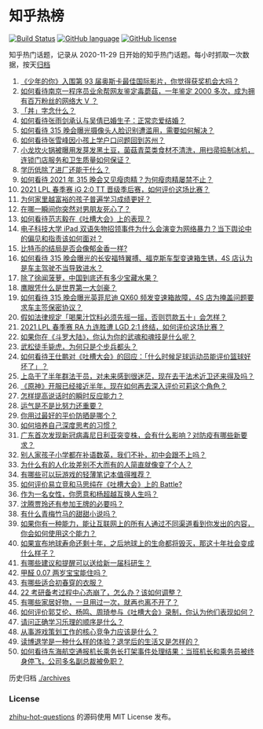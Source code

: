 # 知乎热榜
[![Build Status](https://github.com/ToWeLong/zhihu-hot-questions/workflows/CI/badge.svg)](https://github.com/ToWeLong/zhihu-hot-questions/actions)
[![GitHub language](https://img.shields.io/badge/language-golang-orange.svg)](https://golang.org/)
[![GitHub license](https://img.shields.io/github/license/ToWeLong/zhihu-hot-questions)](https://github.com/ToWeLong/zhihu-hot-questions/blob/main/LICENSE)

知乎热门话题，记录从 2020-11-29 日开始的知乎热门话题。每小时抓取一次数据，按天[归档](./archives)

<!-- BEGIN -->

1. [《少年的你》入围第 93 届奥斯卡最佳国际影片，你觉得获奖机会大吗？](https://www.zhihu.com/question/449520471)
1. [如何看待南京一程序员业余帮网友鉴定毒蘑菇，一年鉴定 2000 多次，成为拥有百万粉丝的网络大 V ？](https://www.zhihu.com/question/448896625)
1. [「丼」字念什么？](https://www.zhihu.com/question/449089251)
1. [如何看待张雨剑承认与吴倩已婚生子：正常恋爱结婚？](https://www.zhihu.com/question/449522933)
1. [如何看待 315  晚会曝光摄像头人脸识别遭滥用，需要如何解决？](https://www.zhihu.com/question/449514194)
1. [如何看待张雪峰因小孩上学户口问题回到苏州？](https://www.zhihu.com/question/449231456)
1. [小龙坎火锅被曝用发芽发黑土豆，菌菇青菜类食材不清洗，用扫帚捣制冰机，连锁门店服务和卫生质量如何保证？](https://www.zhihu.com/question/449434040)
1. [学历低除了进厂还能干什么？](https://www.zhihu.com/question/440486008)
1. [如何看待 2021 年 315 晚会又见瘦肉精？为何瘦肉精屡禁不止？](https://www.zhihu.com/question/449515604)
1. [2021 LPL 春季赛 iG 2:0 TT 晋级季后赛，如何评价这场比赛？](https://www.zhihu.com/question/449512603)
1. [为何家里越富裕的孩子普遍学习成绩更好？](https://www.zhihu.com/question/441150384)
1. [在哪一瞬间你突然对男朋友死心了？](https://www.zhihu.com/question/313213582)
1. [如何看待范志毅在《吐槽大会》上的表现？](https://www.zhihu.com/question/449429247)
1. [电子科技大学 iPad 双语失物招领事件为什么会演变为网络暴力？当下舆论中的偏见和指责该如何面对？](https://www.zhihu.com/question/449130931)
1. [比特币的结局是否会像郁金香一样?](https://www.zhihu.com/question/445567290)
1. [如何看待 315 晚会曝光的长安福特翼搏、福克斯车型变速箱生锈，4S 店认为是车主驾驶不当导致进水？](https://www.zhihu.com/question/449515568)
1. [除了徐闻菠萝，中国到底还有多少宝藏水果？](https://www.zhihu.com/question/448462051)
1. [鹰眼凭什么是世界第一大剑豪？](https://www.zhihu.com/question/346857720)
1. [如何看待 315 晚会曝光英菲尼迪 QX60 频发变速箱故障，4S 店为掩盖问题要求车主签保密协议？](https://www.zhihu.com/question/449517026)
1. [假如法律规定「喝果汁饮料必须先摇一摇，否则罚款五十」会怎样？](https://www.zhihu.com/question/448663533)
1. [2021 LPL 春季赛 RA 九连胜遭 LGD 2:1 终结，如何评价这场比赛？](https://www.zhihu.com/question/449472220)
1. [如果你在《斗罗大陆》，你认为你的武魂和魂技是什么呢？](https://www.zhihu.com/question/413912160)
1. [武松徒手毙虎，为何只是个步兵都头？](https://www.zhihu.com/question/448916800)
1. [如何看待王仕鹏对《吐槽大会》的回应：「什么时候足球运动员能评价篮球好坏了」？](https://www.zhihu.com/question/449601303)
1. [上岛干了半年群法干员，对未来感到很迷茫，现在去干法术近卫还来得及吗？](https://www.zhihu.com/question/449464404)
1. [《原神》开服已经接近半年，现在如何再去深入评价可莉这个角色？](https://www.zhihu.com/question/449239287)
1. [怎样提高说话时的瞬时反应能力？](https://www.zhihu.com/question/20733826)
1. [运气是不是比努力还重要？](https://www.zhihu.com/question/446459625)
1. [你用过最好的平价防晒是哪个？](https://www.zhihu.com/question/312092758)
1. [如何培养自己深度思考的习惯？](https://www.zhihu.com/question/290935221)
1. [广东首次发现新冠病毒尼日利亚突变株，会有什么影响？对防疫有哪些新要求？](https://www.zhihu.com/question/449308533)
1. [别人家孩子小学都在补语数英，我们不补，初中会跟不上吗？](https://www.zhihu.com/question/437581262)
1. [为什么有的人化妆差别不大而有的人简直就像变了个人？](https://www.zhihu.com/question/67205908)
1. [有哪些可以玩游戏的轻薄笔记本值得推荐？](https://www.zhihu.com/question/412299940)
1. [如何评价易立竞和马思纯在《吐槽大会》上的 Battle?](https://www.zhihu.com/question/449380135)
1. [作为一名女性，你愿意和杨超越互换人生吗？](https://www.zhihu.com/question/434202591)
1. [沈腾贾玲还有参加王牌的必要吗？](https://www.zhihu.com/question/447691788)
1. [有什么青梅竹马的甜甜小说吗？](https://www.zhihu.com/question/447643338)
1. [如果你有一种能力，能让互联网上的所有人通过不同渠道看到你发出的内容，你会如何使用这个能力？](https://www.zhihu.com/question/448952086)
1. [如果宣布地球寿命还剩十年，之后地球上的生命都将毁灭，那这十年社会变成什么样子？](https://www.zhihu.com/question/446997841)
1. [有哪些建议和提醒可以送给新一届科研生？](https://www.zhihu.com/question/448966946)
1. [甲醛 0.07 两岁宝宝能住吗？](https://www.zhihu.com/question/442317516)
1. [有哪些适合初春穿的衣服？](https://www.zhihu.com/question/55615381)
1. [22 考研备考过程中心态崩了，怎么办？该如何调整？](https://www.zhihu.com/question/448911389)
1. [有哪些家居好物，一旦用过一次，就再也离不开了？](https://www.zhihu.com/question/401749957)
1. [如何评价郭艾伦、杨鸣、周琦参与《吐槽大会》录制，你认为他们表现如何？](https://www.zhihu.com/question/448175271)
1. [请问正确学习乐理的顺序是什么？](https://www.zhihu.com/question/354012407)
1. [从事游戏策划工作的核心竞争力应该是什么？](https://www.zhihu.com/question/22390162)
1. [读博退学是一种什么样的体验？退学后的生活又是怎样的？](https://www.zhihu.com/question/29170892)
1. [如何看待东海航空通报机长乘务长打架事件处理结果：当班机长和乘务员被终身停飞，公司多名副总裁被免职？](https://www.zhihu.com/question/449419093)

<!-- END -->

历史归档 [./archives](./archives)


### License
[zhihu-hot-questions](https://github.com/towelong/zhihu-hot-questions) 的源码使用 MIT License 发布。